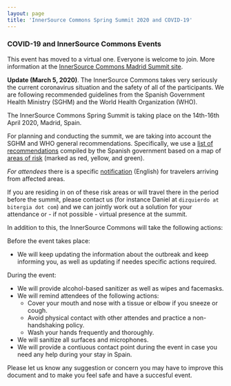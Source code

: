 ```yaml
---
layout: page
title: 'InnerSource Commons Spring Summit 2020 and COVID-19'
---
```


### COVID-19 and InnerSource Commons Events

This event has moved to a virtual one. Everyone is welcome to join. More information at the [InnerSource Commons Madrid Summit site](http://innersourcecommons.org/events/isc-spring-2020/).


**Update (March 5, 2020)**. The InnerSource Commons takes very seriously the current coronavirus situation and the safety of all of the participants. We are following recommended guidelines from the Spanish Government Health Ministry (SGHM) and the World Health Organization (WHO).

The InnerSource Commons Spring Summit is taking place on the 14th-16th April 2020, Madrid, Spain.

For planning and conducting the summit, we are taking into account the SGHM and WHO general recommendations. Specifically, we use a [list of recommendations](https://www.mscbs.gob.es/profesionales/saludPublica/ccayes/alertasActual/nCov-China/documentos/Recomendaciones_regreso_area_riesgo.pdf) compiled by the Spanish government based on a map of [areas of risk](https://www.mscbs.gob.es/profesionales/saludPublica/ccayes/alertasActual/nCov-China/areas.htm) (marked as red, yellow, and green).

*For attendees* there is a specific [notification](https://www.mscbs.gob.es/profesionales/saludPublica/sanidadExterior/salud/pdf/CARTEL_INGLES_CORONAVIRUS_COVID_19_02.pdf) (English) for travelers arriving from affected areas.

If you are residing in on of these risk areas or will travel there in the period before the summit, please contact us (for instance Daniel at `dizquierdo at bitergia dot com`) and we can jointly work out a solution for your attendance or - if not possible - virtual presence at the summit.

In addition to this, the InnerSource Commons will take the following actions:

Before the event takes place:
* We will keep updating the information about the outbreak and keep informing you, as well as updating if needes specific actions required.

During the event:
* We will provide alcohol-based sanitizer as well as wipes and facemasks.
* We will remind attendees of the following actions:
  * Cover your mouth and nose with a tissue or elbow if you sneeze or cough.
  * Avoid physical contact with other attendes and practice a non-handshaking policy.
  * Wash your hands frequently and thoroughly.
* We will sanitize all surfaces and microphones.
* We will provide a contiuous contact point during the event in case you need any help during your stay in Spain.

Please let us know any suggestion or concern you may have to improve this document and to make you feel safe and have a succesful event.

